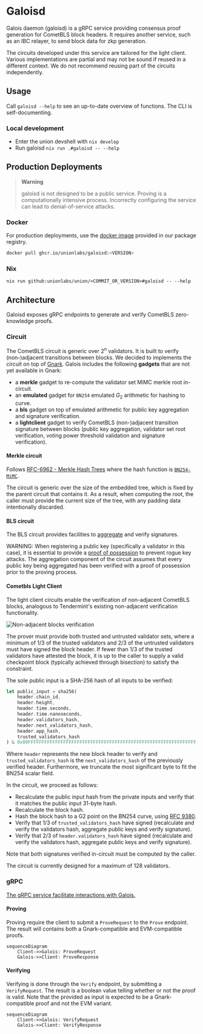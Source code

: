 # Galoisd

Galois daemon (galoisd) is a gRPC service providing consensus proof generation for CometBLS block headers. It requires another service, such as an IBC relayer, to send block data for zkp generation.

The circuits developed under this service are tailored for the light client. Various implementations are partial and may not be sound if reused in a different context. We do not recommend reusing part of the circuits independently.

## Usage

Call `galoisd --help` to see an up-to-date overview of functions. The CLI is self-documenting.

### Local development

- Enter the union devshell with `nix develop`
- Run galoisd `nix run .#galoisd -- --help`

## Production Deployments

> **Warning**
>
> galoisd is not designed to be a public service. Proving is a computationally intensive process. Incorrectly configuring the service can lead to denial-of-service attacks.

### Docker

For production deployments, use the [docker image](https://github.com/unionlabs/union/pkgs/container/galoisd) provided in our package registry.

```sh
docker pull ghcr.io/unionlabs/galoisd:<VERSION>
```

### Nix

`nix run github:unionlabs/union/<COMMIT_OR_VERSION>#galoisd -- --help`

## Architecture

Galoisd exposes gRPC endpoints to generate and verify CometBLS zero-knowledge proofs.

### Circuit

The CometBLS circuit is generic over $2^n$ validators. It is built to verify (non-)adjacent transitions between blocks.
We decided to implements the circuit on top of [Gnark](https://github.com/ConsenSys/gnark).
Galois includes the following **gadgets** that are not yet available in Gnark:

- a **merkle** gadget to re-compute the validator set MiMC merkle root in-circuit.
- an **emulated** gadget for `BN254` emulated $G_2$ arithmetic for hashing to curve.
- a **bls** gadget on top of emulated arithmetic for public key aggregation and signature verification.
- a **lightclient** gadget to verify CometBLS (non-)adjacent transition signature between blocks (public key aggregation, validator set root verification, voting power threshold validation and signature verification).

#### Merkle circuit

Follows [RFC-6962 - Merkle Hash Trees](https://datatracker.ietf.org/doc/html/rfc6962#section-2.1) where the hash function is [`BN254-MiMC`](https://eprint.iacr.org/2016/492.pdf).

The circuit is generic over the size of the embedded tree, which is fixed by the parent circuit that contains it.
As a result, when computing the root, the caller must provide the current size of the tree, with any padding data intentionally discarded.

#### BLS circuit

The BLS circuit provides facilities to [aggregate](https://www.ietf.org/archive/id/draft-irtf-cfrg-bls-signature-05.html#name-fastaggregateverify) and verify signatures.

WARNING: When registering a public key (specifically a validator in this case), it is essential to provide a [proof of possession](https://www.ietf.org/archive/id/draft-irtf-cfrg-bls-signature-05.html#name-proof-of-possession) to prevent rogue key attacks.
The aggregation component of the circuit assumes that every public key being aggregated has been verified with a proof of possession prior to the proving process.

#### Cometbls Light Client

The light client circuits enable the verification of non-adjacent CometBLS blocks, analogous to Tendermint's existing non-adjacent verification functionality.

![Non-adjacent blocks verification](./nonadjacent.webp)

The prover must provide both trusted and untrusted validator sets, where a minimum of 1/3 of the trusted validators and 2/3 of the untrusted validators must have signed the block header.
If fewer than 1/3 of the trusted validators have attested the block, it is up to the caller to supply a valid checkpoint block (typically achieved through bisection) to satisfy the constraint.

The sole public input is a SHA-256 hash of all inputs to be verified:

```rust
let public_input = sha256(
    header.chain_id,
    header.height,
    header.time.seconds,
    header.time.nanoseconds,
    header.validators_hash,
    header.next_validators_hash,
    header.app_hash,
    trusted_validators_hash
) & 0x00FFFFFFFFFFFFFFFFFFFFFFFFFFFFFFFFFFFFFFFFFFFFFFFFFFFFFFFFFFFFFF;
```

Where `header` represents the new block header to verify and `trusted_validators_hash` is the `next_validators_hash` of the previously verified header. Furthermore, we truncate the most significant byte to fit the BN254 scalar field.

In the circuit, we proceed as follows:

- Recalculate the public input hash from the private inputs and verify that it matches the public input 31-byte hash.
- Recalculate the block hash.
- Hash the block hash to a G2 point on the BN254 curve, using [RFC
  9380](https://www.rfc-editor.org/rfc/rfc9380.html).
- Verify that 1/3 of `trusted_validators_hash` have signed (recalculate and verify the validators hash,
  aggregate public keys and verify signature).
- Verify that 2/3 of `header.validators_hash` have signed (recalculate and verify the validators hash,
  aggregate public keys and verify signature).

Note that both signatures verified in-circuit must be computed by the caller.

The circuit is currently designed for a maximum of 128 validators.

### gRPC

[The gRPC service facilitate interactions with Galois.](./proot/api/v1/prover.proto)

#### Proving

Proving require the client to submit a `ProveRequest` to the `Prove` endpoint.
The result will contains both a Gnark-compatible and EVM-compatible proofs.

```mermaid
sequenceDiagram
    Client->>Galois: ProveRequest
    Galois->>Client: ProveResponse
```

#### Verifying

Verifying is done through the `Verify` endpoint, by submitting a `VerifyRequest`.
The result is a boolean value telling whether or not the proof is valid.
Note that the provided as input is expected to be a Gnark-compatible proof and not the EVM variant.

```mermaid
sequenceDiagram
    Client->>Galois: VerifyRequest
    Galois->>Client: VerifyResponse
```
